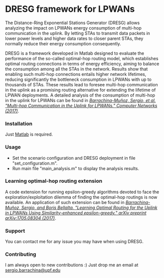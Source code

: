 # DRESG framework for LPWANs

The Distance-Ring Exponential Stations Generator (DRESG) allows analyzing the impact on LPWANs energy consumption of multi-hop communication in the uplink. By letting STAs to transmit data packets in lower power levels and higher data rates to closer parent STAs, they normally reduce their energy consumption consequently.

DRESG is a framework developed in Matlab designed to evaluate the performance of the so-called optimal-hop routing model, which establishes optimal routing connections in terms of energy efficiency, aiming to balance the consumption among all the STAs in the network. Results show that enabling such multi-hop connections entails higher network lifetimes, reducing significantly the bottleneck consumption in LPWANs with up to thousands of STAs. These results lead to foresee multi-hop communication in the uplink as a promising routing alternative for extending the lifetime of LPWAN deployments. A detailed analysis of the consumption of multi-hop in the uplink for LPWANs can be found in *[Barrachina-Muñoz, Sergio, et al. "Multi-hop Communication in the Uplink for LPWANs." Computer Networks (2017)](http://www.sciencedirect.com/science/article/pii/S1389128617302207)*.

### Installation

Just [Matlab](https://www.mathworks.com/) is required.

### Usage
 
 * Set the scenario configuration and DRESG deployment in file "set_configuration.m". 
 * Run main file "main_analysis.m" to display the analysis results.

### Learning optimal-hop routing extension
A code extension for running epsilon-greedy algorithms devoted to face the exploration/exploitation dilemma of finding the optimal-hop routings is now available. An application of such extension can be found in *[Barrachina-Muñoz, Sergio, and Boris Bellalta. "Learning Optimal Routing for the Uplink in LPWANs Using Similarity-enhanced epsilon-greedy." arXiv preprint arXiv:1705.08304 (2017)](https://arxiv.org/pdf/1705.08304.pdf)*.
 
### Support
You can contact me for any issue you may have when using DRESG.

### Contributing
I am always open to new contributions :) Just drop me an email at sergio.barrachina@upf.edu
